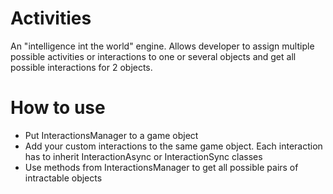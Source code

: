 # Activities

An "intelligence int the world" engine. Allows developer to assign multiple possible activities or interactions to one or several objects and get all possible interactions for 2 objects.

# How to use
- Put InteractionsManager to a game object
- Add your custom interactions to the same game object. Each interaction has to inherit InteractionAsync or InteractionSync classes
- Use methods from InteractionsManager to get all possible pairs of intractable objects